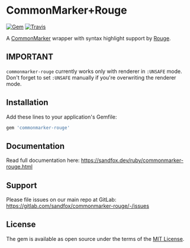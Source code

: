 # CommonMarker+Rouge

[![Gem](https://img.shields.io/gem/v/commonmarker-rouge.svg?maxAge=2592000)](https://rubygems.org/gems/commonmarker-rouge)
[![Travis](https://img.shields.io/travis/arokettu/commonmarker-rouge.svg?maxAge=2592000)](https://travis-ci.org/arokettu/commonmarker-rouge)

A [CommonMarker](https://rubygems.org/gems/commonmarker) wrapper with
syntax highlight support by [Rouge](https://rubygems.org/gems/rouge).

## IMPORTANT

`commonmarker-rouge` currently works only with renderer in `:UNSAFE` mode.
Don't forget to set `:UNSAFE` manually if you're overwriting the renderer mode.

## Installation

Add these lines to your application's Gemfile:

```ruby
gem 'commonmarker-rouge'
```

## Documentation

Read full documentation here: <https://sandfox.dev/ruby/commonmarker-rouge.html>

## Support

Please file issues on our main repo at GitLab: <https://gitlab.com/sandfox/commonmarker-rouge/-/issues>

## License

The gem is available as open source under the terms of the [MIT License](http://opensource.org/licenses/MIT).
